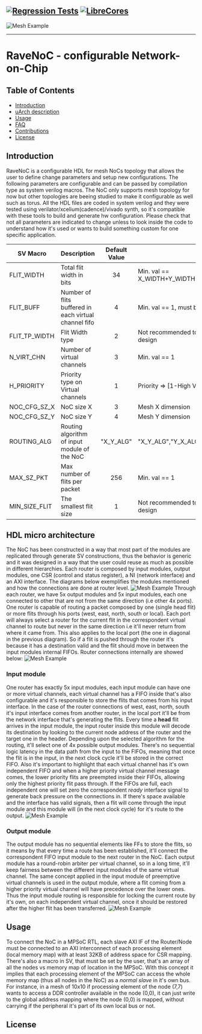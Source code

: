 [![Regression Tests](https://github.com/aignacio/ravenoc/actions/workflows/regression.yaml/badge.svg)](https://github.com/aignacio/ravenoc/actions/workflows/regression.yaml) [![LibreCores](https://www.librecores.org/aignacio/ravenoc/badge.svg?style=flat)](https://www.librecores.org/aignacio/ravenoc)
------

![Mesh Example](docs/img/noc_ex.svg)


------

# RaveNoC - configurable Network-on-Chip


## Table of Contents

* [Introduction](#intro)
* [uArch description](#uarch)
* [Usage](#usg)
* [FAQ](#faq)
* [Contributions](#contrib)
* [License](#lic)

## <a name="intro"></a> Introduction

RaveNoC is a configurable HDL for mesh NoCs topology that allows the user to define change parameters and setup new configurations. The following parameters are configurable and can be passed by compilation type as system verilog macros. The NoC only supports mesh topology for now but other topologies are beeing studied to make it configurable as well such as torus. All the HDL files are coded in system verilog and they were tested using verilator/xcelium(cadence)/vivado synth, so it's compatible with these tools to build and generate hw configuration. Please check that not all parameters are indicated to change unless to look inside the code to understand how it's used or wants to build something custom for one specific application.

| SV Macro      | Description                                           | Default Value | Range                                               |
|---------------|-------------------------------------------------------|:-------------:|-----------------------------------------------------|
| FLIT_WIDTH    | Total flit width in bits                              |       34      | Min. val == X_WIDTH+Y_WIDTH+PKT_WIDTH+FLIT_TP_WIDTH |
| FLIT_BUFF     | Number of flits buffered in each virtual channel fifo |       4       | Min. val == 1, must be power of 2                   |
| FLIT_TP_WIDTH | Flit Width type                                       |       2       | Not recommended to change unless change the design  |
| N_VIRT_CHN    | Number of virtual channels                            |       3       | Min. val == 1                                       |
| H_PRIORITY    | Priority type on Virtual channels                     |       1       | Priority => [1-High VC ID] / [0-Low VC ID]          |
| NOC_CFG_SZ_X  | NoC size X                                            |       3       | Mesh X dimension                                    |
| NOC_CFG_SZ_Y  | NoC size Y                                            |       4       | Mesh Y dimension                                    |
| ROUTING_ALG   | Routing algorithm of input module of the NoC          |   "X_Y_ALG"   | "X_Y_ALG","Y_X_ALG"                                 |
| MAX_SZ_PKT    | Max number of flits per packet                        |      256      | Min. val == 1                                       |
| MIN_SIZE_FLIT | The smallest flit size                                |       1       | Not recommended to change unless change the design  |

## <a name="uarch"></a> HDL micro architecture
The NoC has been constructed in a way that most part of the modules are replicated through generate SV constructions, thus the behavior is generic and it was designed in a way that the user could reuse as much as possible in different hierarchies. Each router is composed by input modules, output modules, one CSR (control and status register), a NI (network interface) and an AXI interface. The diagrams below exemplifies the modules mentioned and how the connections are done at router level.
![Mesh Example](docs/img/router_diag.svg)
Through each router, we have 5x output modules and 5x input modules, each one connected to other that are not from the same direction (i.e other 4x ports). One router is capable of routing a packet composed by one (single head flit) or more flits through his ports (west, east, north, south or local). Each port will always select a router for the current flit in the correspondent virtual channel to route but never in the same direction i.e it'll never return from where it came from. This also applies to the local port (the one in diagonal in the previous diagram). So if a flit is pushed through the router it's because it has a destination valid and the flit should move in between the input modules internal FIFOs. Router connections internally are showed below:
![Mesh Example](docs/img/router_int_con.svg)
### <a name="inmod"></a> Input module
One router has exactly 5x input modules, each input module can have one or more virtual channels, each virtual channel has a FIFO inside that's also configurable and it's responsible to store the flits that comes from his input interface. In the case of the router connections of west, east, north, south it's input interface comes from another router, in the local port it'll be from the network interface that's generating the flits. Every time a **head** flit arrives in the input module, the input router inside this module will decode its destination by looking to the current node address of the router and the target one in the header. Depending upon the selected algorithm for the routing, it'll select one of 4x possible output modules. There's no sequential logic latency in the data path from the input to the FIFOs, meaning that once the flit is in the input, in the next clock cycle it'll be stored in the correct FIFO. Also it's important to highlight that each virtual channel has it's own independent FIFO and when a higher priority virtual channel message comes, the lower priority flits are preempted inside their FIFOs, allowing only the highest priority flit pass through. If the FIFOs are full, each independent one will set zero the correspondent *ready* interface signal to generate back pressure on the connections in. If there's space available and the interface has valid signals, then a flit will come through the input module and this module will (in the next clock cycle) for it's route to the output.
![Mesh Example](docs/img/in_mod.svg)
### <a name="outmod"></a> Output module
The output module has no sequential elements like FFs to store the flits, so it means by that every time a route has been established, it'll connect the correspondent FIFO input module to the next router in the NoC. Each output module has a round-robin arbiter per virtual channel, so in a long time, it'll keep fairness between the different input modules of the same virtual channel. The same concept applied in the input module of preemptive virtual channels is used in the output module, where a flit coming from a higher priority virtual channel will have precedence over the lower ones. Thus the input module routing is responsible for locking the current route by it's own, on each independent virtual channel, once it should be restored after the higher flit has been transferred. 
![Mesh Example](docs/img/out_mod.svg)

## <a name="usg"></a> Usage
To connect the NoC in a MPSoC RTL, each slave AXI IF of the Router/Node must be connected to an AXI interconnect of each processing element (local memory map) with at least 32KB of address space for CSR mapping. There's also a macro in SV, that must be set by the user, that's an array of all the nodes vs memory map of location in the MPSoC. With this concept it implies that each processing element of the MPSoC can access the whole memory map (thus all nodes in the NoC) as a *normal slave* in it's own bus. For instance, in a mesh of 10x10 if processing element of the node (7,7) wants to access a DDR controller available in the node (0,0), it can just write to the global address mapping where the node (0,0) is mapped, without carrying if the peripheral it's part of its own local bus or not.

## <a name="lic"></a> License
